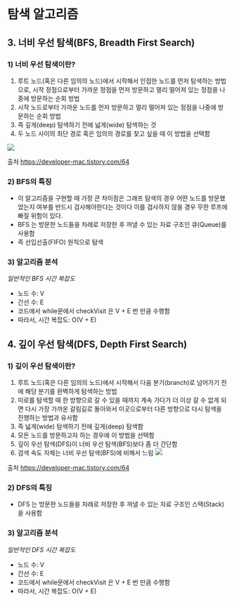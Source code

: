 # 탐색 알고리즘
## 3. 너비 우선 탐색(BFS, Breadth First Search)
### 1) 너비 우선 탐색이란?
1. 루트 노드(혹은 다른 임의의 노드)에서 시작해서 인접한 노드를 먼저 탐색하는 방법으로, 시작 정점으로부터 가까운 정점을 먼저 방문하고 멀리 떨어져 있는 정점을 나중에 방문하는 순회 방법
2. 시작 노드로부터 가까운 노드를 먼저 방문하고 멀리 떨어져 있는 정점을 나중에 방문하는 순회 방법
3. 즉 깊게(deep) 탐색하기 전에 넓게(wide) 탐색하는 것
4. 두 노드 사이의 최단 경로 혹은 임의의 경로를 찾고 싶을 때 이 방법을 선택함
<img src="https://blog.kakaocdn.net/dn/c305k7/btqB5E2hI4r/ea7vFo08tkDYo4c8wkfVok/img.gif">

출처 https://developer-mac.tistory.com/64

### 2) BFS의 특징
- 이 알고리즘을 구현할 때 가장 큰 차이점은 그래프 탐색의 경우 어떤 노드를 방문했었는지 여부를 반드시 검사해야한다는 것이다 이를 검사하지 않을 경우 무한 루프에 빠질 위험이 있다.
- BFS 는 방문한 노드들을 차례로 저장한 후 꺼낼 수 있는 자료 구조인 큐(Queue)를 사용함
- 즉 선입선출(FIFO) 원칙으로 탐색

### 3) 알고리즘 분석
*일반적인 BFS 시간 복잡도*
- 노드 수: V
- 간선 수: E 
- 코드에서 while문에서 checkVisit 은 V + E 번 만큼 수행함 
- 따라서, 시간 복잡도: O(V + E)

## 4. 깊이 우선 탐색(DFS, Depth First Search)
### 1) 깊이 우선 탐색이란?
1. 루트 노드(혹은 다른 임의의 노드)에서 시작해서 다음 분기(branch)로 넘어가기 전에 해당 분기를 완벽하게 탐색하는 방법
2. 미로를 탐색할 때 한 방향으로 갈 수 있을 때까지 계속 가다가 더 이상 갈 수 없게 되면 다시 가장 가까운 갈림길로 돌아와서 이곳으로부터 다른 방향으로 다시 탐색을 진행하는 방법과 유사함
2. 즉 넓게(wide) 탐색하기 전에 깊게(deep) 탐색함
3. 모든 노드를 방문하고자 하는 경우에 이 방법을 선택함
4. 깊이 우선 탐색(DFS)이 너비 우선 탐색(BFS)보다 좀 더 간단함
5. 검색 속도 자체는 너비 우선 탐색(BFS)에 비해서 느림
   <img src="https://blog.kakaocdn.net/dn/xC9Vq/btqB8n5A25K/GyOf4iwqu8euOyhwtFuyj1/img.gif">

출처 https://developer-mac.tistory.com/64

### 2) DFS의 특징
- DFS 는 방문한 노드들을 차례로 저장한 후 꺼낼 수 있는 자료 구조인 스택(Stack)을 사용함
### 3) 알고리즘 분석
*일반적인 DFS 시간 복잡도*
- 노드 수: V
- 간선 수: E
- 코드에서 while문에서 checkVisit 은 V + E 번 만큼 수행함
- 따라서, 시간 복잡도: O(V + E)